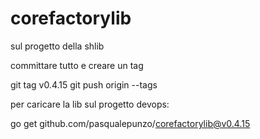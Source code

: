 # corefactorylib

sul progetto della shlib 

committare tutto e creare un tag

git tag v0.4.15
git push origin --tags

 

 

per caricare la lib sul progetto devops:

go get github.com/pasqualepunzo/corefactorylib@v0.4.15
